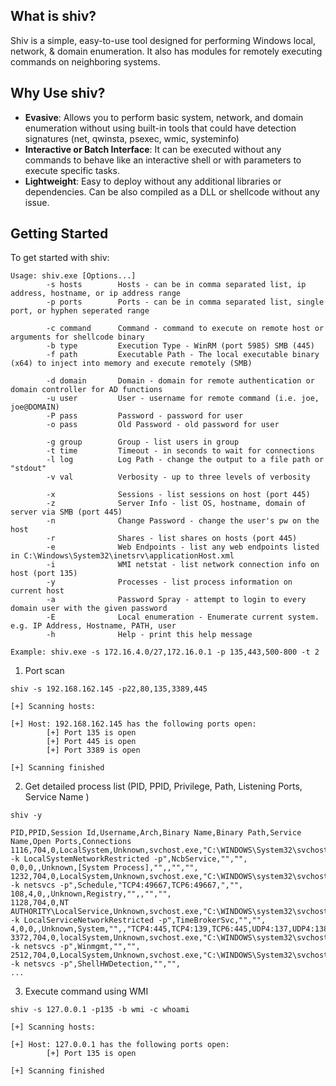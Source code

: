 ## What is shiv?

Shiv is a simple, easy-to-use tool designed for performing Windows local, network, & domain enumeration. It also has modules for remotely executing commands on neighboring systems.

## Why Use shiv?

- **Evasive**: Allows you to perform basic system, network, and domain enumeration without using built-in tools that could have detection signatures (net, qwinsta, psexec, wmic, systeminfo)
- **Interactive or Batch Interface**: It can be executed without any commands to behave like an interactive shell or with parameters to execute specific tasks.
- **Lightweight**: Easy to deploy without any additional libraries or dependencies. Can be also compiled as a DLL or shellcode without any issue.

## Getting Started

To get started with shiv:

```
Usage: shiv.exe [Options...]
        -s hosts        Hosts - can be in comma separated list, ip address, hostname, or ip address range
        -p ports        Ports - can be in comma separated list, single port, or hyphen seperated range

        -c command      Command - command to execute on remote host or arguments for shellcode binary
        -b type         Execution Type - WinRM (port 5985) SMB (445)
        -f path         Executable Path - The local executable binary (x64) to inject into memory and execute remotely (SMB)

        -d domain       Domain - domain for remote authentication or domain controller for AD functions
        -u user         User - username for remote command (i.e. joe, joe@DOMAIN)
        -P pass         Password - password for user
        -o pass         Old Password - old password for user

        -g group        Group - list users in group
        -t time         Timeout - in seconds to wait for connections
        -l log          Log Path - change the output to a file path or "stdout"
        -v val          Verbosity - up to three levels of verbosity

        -x              Sessions - list sessions on host (port 445)
        -z              Server Info - list OS, hostname, domain of server via SMB (port 445)
        -n              Change Password - change the user's pw on the host
        -r              Shares - list shares on hosts (port 445)
        -e              Web Endpoints - list any web endpoints listed in C:\Windows\System32\inetsrv\applicationHost.xml
        -i              WMI netstat - list network connection info on host (port 135)
        -y              Processes - list process information on current host
        -a              Password Spray - attempt to login to every domain user with the given password
        -E              Local enumeration - Enumerate current system. e.g. IP Address, Hostname, PATH, user
        -h              Help - print this help message

Example: shiv.exe -s 172.16.4.0/27,172.16.0.1 -p 135,443,500-800 -t 2
```

1. Port scan

```
shiv -s 192.168.162.145 -p22,80,135,3389,445
```
```
[+] Scanning hosts:

[+] Host: 192.168.162.145 has the following ports open:
        [+] Port 135 is open
        [+] Port 445 is open
        [+] Port 3389 is open

[+] Scanning finished
```

2. Get detailed process list (PID, PPID, Privilege, Path, Listening Ports, Service Name )

```
shiv -y
```
```
PID,PPID,Session Id,Username,Arch,Binary Name,Binary Path,Service Name,Open Ports,Connections
1116,704,0,LocalSystem,Unknown,svchost.exe,"C:\WINDOWS\System32\svchost.exe -k LocalSystemNetworkRestricted -p",NcbService,"","",
0,0,0,,Unknown,[System Process],"",,"","",
1232,704,0,LocalSystem,Unknown,svchost.exe,"C:\WINDOWS\system32\svchost.exe -k netsvcs -p",Schedule,"TCP4:49667,TCP6:49667,","",
108,4,0,,Unknown,Registry,"",,"","",
1128,704,0,NT AUTHORITY\LocalService,Unknown,svchost.exe,"C:\WINDOWS\system32\svchost.exe -k LocalServiceNetworkRestricted -p",TimeBrokerSvc,"","",
4,0,0,,Unknown,System,"",,"TCP4:445,TCP4:139,TCP6:445,UDP4:137,UDP4:138,","",
3372,704,0,localSystem,Unknown,svchost.exe,"C:\WINDOWS\system32\svchost.exe -k netsvcs -p",Winmgmt,"","",
2512,704,0,LocalSystem,Unknown,svchost.exe,"C:\WINDOWS\System32\svchost.exe -k netsvcs -p",ShellHWDetection,"","", 
...
```

3. Execute command using WMI

```
shiv -s 127.0.0.1 -p135 -b wmi -c whoami
```
```
[+] Scanning hosts:

[+] Host: 127.0.0.1 has the following ports open:
        [+] Port 135 is open

[+] Scanning finished
```

